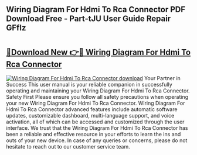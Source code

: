 ## Wiring Diagram For Hdmi To Rca Connector PDF Download Free - Part-tJU User Guide Repair GFflz

# <h2><a href="http://dfprm0v.blite.top/?on=Wiring+Diagram+For+Hdmi+To+Rca+Connector">🔗Download New 👉🔴 Wiring Diagram For Hdmi To Rca Connector</a></h2>

[![Wiring Diagram For Hdmi To Rca Connector download](https://i.imgur.com/lujVjoI.png)](http://dfprm0v.blite.top/?on=Wiring+Diagram+For+Hdmi+To+Rca+Connector)
Your Partner in Success This user manual is your reliable companion in successfully operating and maintaining your Wiring Diagram For Hdmi To Rca Connector. Safety First Please ensure you follow all safety precautions when operating your new Wiring Diagram For Hdmi To Rca Connector. Wiring Diagram For Hdmi To Rca Connector advanced features include automatic software updates, customizable dashboard, multi-language support, and voice activation, all of which can be accessed and customized through the user interface. We trust that the Wiring Diagram For Hdmi To Rca Connector has been a reliable and effective resource in your efforts to learn the ins and outs of your new device. In case of any queries or concerns, please do not hesitate to reach out to our customer service team.
